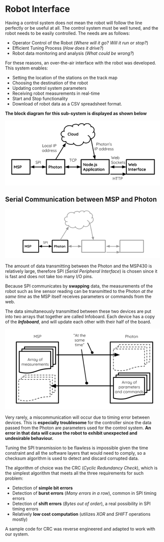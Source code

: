 Robot Interface
================

Having a control system does not mean the robot will follow the line perfectly or be useful at all. The control system must be well tuned, and the robot needs to be easily controlled. The needs are as follows:

+ Operator Control of the Robot (_Where will it go? Will it run or stop?_)
+ Efficient Tuning Process (_How does it drive?_)
+ Robot data monitoring and analysis (_What could be wrong?_)

For these reasons, an over-the-air interface with the robot was developed. This system enables:

+ Setting the location of the stations on the track map
+ Choosing the destination of the robot
+ Updating control system parameters
+ Receiving robot measurements in real-time
+ Start and Stop functionality
+ Download of robot data as a CSV spreadsheet format.

**The block diagram for this sub-system is displayed as shown below**

![Interface Subsystem Architecture](Media/InterfaceArchitecture.png)

## Serial Communication between MSP and Photon

![Serial link between MSP and Photon](Media/Serial.png)

The amount of data transmitting between the Photon and the MSP430 is relatively large, therefore SPI (_Serial Peripheral Interface_) is chosen since it is fast and does not take too many I/O pins.

Because SPI communicates by **swapping** data, the measurements of the robot such as line sensor reading can be transmitted to the Photon _at the same time_ as the MSP itself receives parameters or commands from the web.

The data simultaneously transmitted between these two devices are put into two arrays that together are called Infoboard. Each device has a copy of the **_Infoboard_**, and will update each other with their half of the board.

![Infoboard - Data simultaneously transmitted between two devices](Media/Infoboard.png)

Very rarely, a miscommunication will occur due to timing error between devices. This is **especially troublesome** for the controller since the data passed from the Photon are parameters used for the control system. **An error in that data will cause the robot to exhibit unexpected and undesirable behaviour.**

Tuning the SPI transmission to be flawless is impossible given the time constraint and all the software layers that would need to comply, so a checksum algorithm is used to detect and discard corrupted data.

The algorithm of choice was the CRC (_Cyclic Redundancy Check_), which is the simplest algorithm that meets all the three requirements for such problem:

+ Detection of **simple bit errors**
+ Detection of **burst errors** (_Many errors in a row_), common in SPI timing errors
+ Detection of **shift errors** (_Bytes out of order_), a real possibility in SPI timing errors
+ Relatively **low cost computation** (utilizes _XOR_ and _SHIFT_ operations mostly)

A sample code for CRC was reverse engineered and adapted to work with our system.

